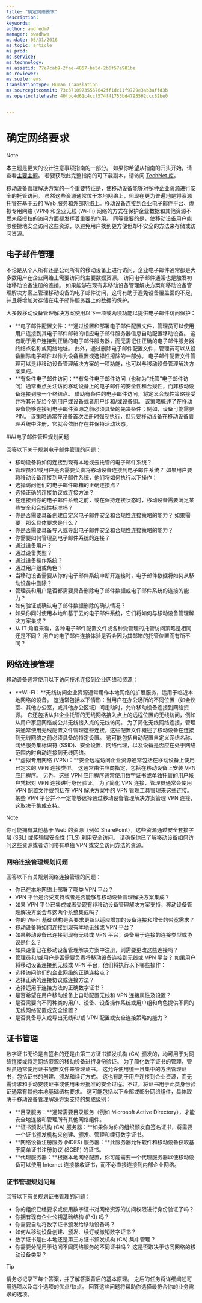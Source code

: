 ```yaml
---
title: "确定网络要求"
description: 
keywords: 
author: andredm7
manager: swadhwa
ms.date: 05/31/2016
ms.topic: article
ms.prod: 
ms.service: 
ms.technology: 
ms.assetid: 77e7cab9-2fae-4857-be5d-2b6f57e981be
ms.reviewer: 
ms.suite: ems
translationtype: Human Translation
ms.sourcegitcommit: 73c37109735567642ff1dc11f9729e3ab3affd3b
ms.openlocfilehash: 40fbc4d61c4ccf574f41753bd4795562ccc82be0


---
```


# 确定网络要求

>[!NOTE]
>本主题是更大的设计注意事项指南的一部分。 如果你希望从指南的开头开始，请查看[主要主题](mdm-design-considerations-guide.md)。 若要获取此完整指南的可下载副本，请访问 [TechNet 库](https://gallery.technet.microsoft.com/Mobile-Device-Management-7d401582)。

移动设备管理解决方案的一个重要特征是，使移动设备能够对多种企业资源进行安全的托管访问。 虽然这些资源通常位于本地网络上，但现在更为普遍地是将资源托管在基于云的 Web 服务和外部网络上。</para><para>移动设备连接到企业电子邮件平台、虚拟专用网络 (VPN) 和企业无线 (Wi-Fi) 网络的方式在保护企业数据和其他资源不受未经授权的访问方面都发挥着重要的作用。 同等重要的是，使移动设备用户能够便捷地安全访问这些资源，以避免用户找到更方便但却不安全的方法来存储或访问资源。</para></content>


## 电子邮件管理
不论是从个人所有还是公司所有的移动设备上进行访问，企业电子邮件通常都是大多数用户在企业网络上需要访问的主要数据资源。 访问电子邮件通常也是触发初始移动设备注册的连接。 如果能够在现有非移动设备管理解决方案和移动设备管理解决方案上管理移动设备的电子邮件访问，这将有助于避免设备覆盖面的不足，并且将增加对存储在电子邮件服务器上的数据的保护。

大多数移动设备管理解决方案使用以下一项或两项功能以提供电子邮件访问保护：

- **电子邮件配置文件：**通过设置和部署电子邮件配置文件，管理员可以使用用户连接到其电子邮件邮箱的相应电子邮件服务器信息自动配置移动设备。 这有助于用户连接到正确的电子邮件服务器，而无需记住正确的电子邮件服务器终结点名称或网络地址。 此外，通过删除电子邮件配置文件，管理员可以从设备删除电子邮件以作为设备重置或选择性擦除的一部分。 电子邮件配置文件管理可以是非移动设备管理解决方案的一项功能，也可以与移动设备管理解决方案集成。
- **有条件电子邮件访问：**有条件电子邮件访问（也称为“托管”电子邮件访问）通常重点关注访问移动设备上的电子邮件的安全性和合规性，而非移动设备连接到哪一个终结点。 借助有条件的电子邮件访问，将定义合规性策略接受并将其分配给个别用户或设备或者用户组和/或设备组。 该策略概述了在移动设备能够连接到电子邮件资源之前必须具备的先决条件；例如，设备可能需要 PIN。 该策略通常在设备首次注册时强制执行，但只要移动设备在移动设备管理系统中注册，它就会依旧存在并保持活动状态。

###电子邮件管理规划问题

 回答以下关于规划电子邮件管理的问题：

- 移动设备将如何连接到现有本地或云托管的电子邮件系统？
- 管理员和/或用户是否需要负责将移动设备连接到电子邮件系统？ 如果用户要将移动设备连接到电子邮件系统，他们将如何执行以下操作：
 - 选择访问他们的电子邮件邮箱的正确连接点？
 - 选择正确的连接协议或连接方法？
- 在连接到你的电子邮件系统之前，或在保持连接状态时，移动设备需要满足某些安全和合规性标准吗？
- 你是否需要具备创建自定义电子邮件安全和合规性连接策略的能力？ 如果需要，那么具体要求是什么？
- 你是否需要具备导入或导出电子邮件安全和合规性连接策略的能力？
- 你需要如何管理到电子邮件系统的连接？
 - 通过设备用户？
 - 通过设备类型？
 - 通过设备操作系统？
 - 通过用户组或角色？
- 当移动设备需要从你的电子邮件系统中断开连接时，电子邮件数据将如何从移动设备中删除？
- 管理员和用户是否都需要具备删除电子邮件数据或电子邮件系统的连接的能力？
- 如何验证或确认电子邮件数据删除的确认情况？
- 如果你同时使用本地和基于云的电子邮件系统，它们将如何与移动设备管理解决方案集成？ 
- 从 IT 角度来看，各种电子邮件配置文件或各种受管理的托管访问策略是相同还是不同？ 用户的电子邮件连接体验是否会因为其邮箱的托管位置而有所不同？

## 网络连接管理

移动设备通常使用以下访问技术连接到企业网络和资源：

- **Wi-Fi：**无线访问企业资源通常用作本地网络的扩展服务，适用于临近本地网络的设备。 这通常包括以下情形：当用户在办公场所的不同位置（如会议室、其他办公室，或其他办公区域）间走动时，允许移动设备连接到网络资源。 它还包括从非企业托管的无线网络接入点上的远程位置的无线访问，例如从用户家庭网络或公共无线接入点的无线访问。 为了简化无线网络连接，管理员通常使用无线配置文件管理这些连接，这些配置文件概述了移动设备在连接到无线网络之前必须具备的特定设置。 这可能包括自动配置自定义网络名称、网络服务集标识符 (SSID)、安全设置、网络代理，以及设备是否应在处于网络范围内时自动连接到无线网络。
- **虚拟专用网络 (VPN)：**安全远程访问企业资源通常包括在移动设备上使用已定义的 VPN 连接类型。 这通常由供应商指定，包括在移动设备上安装 VPN 应用程序。 另外，这些 VPN 应用程序通常使用数字证书或单独托管的用户帐户凭据对 VPN 连接进行身份验证。 为了简化 VPN 连接，管理员通常会使用 VPN 配置文件或包括在 VPN 解决方案中的 VPN 管理工具管理来这些连接。 某些 VPN 平台并不一定能够选择通过移动设备管理解决方案管理 VPN 连接，这取决于集成支持。

>[!NOTE]
>你可能拥有其他基于 Web 的资源（例如 SharePoint），这些资源通过安全套接字层 (SSL) 或传输层安全性 (TLS) 利用安全访问。 请确保你已了解移动设备如何访问这些资源或者访问带有单独 VPN 或安全访问方法的资源。

### 网络连接管理规划问题

回答以下有关规划网络连接管理的问题：
 
- 你已在本地网络上部署了哪类 VPN 平台？
- VPN 平台是否受支持或者是否能够与移动设备管理解决方案集成？
- 如果 VPN 平台已集成或者受现有非移动设备管理解决方案支持，移动设备管理解决方案会与这两个系统集成吗？
- 你的 Wi-Fi 基础结构是否要求更新以适应增加的设备连接和增长的带宽需求？
- 移动设备将如何连接到现有本地无线或 VPN 平台？
- 如果移动设备已连接到现有无线或 VPN 平台，设备用于连接的连接类型或协议是什么？
- 如果设备已在移动设备管理解决方案中注册，则需要更改这些连接吗？
- 管理员和/或用户是否需要负责将移动设备连接到无线或 VPN 平台？ 如果用户将移动设备连接到无线或 VPN 平台，他们将执行以下哪些操作：
 - 选择访问他们的企业网络的正确连接点？
 - 选择正确的连接协议或连接方法？
 - 选择适用于连接方法的正确数字证书？
- 是否希望在用户移动设备上自动配置无线和 VPN 连接属性及设置？
 - 是否需要向不同种类的用户、设备、设备操作系统或用户组和角色提供不同的无线网络配置或安全设置？
 - 是否具备导入或导出无线和/或 VPN 配置或安全连接策略的能力？

## 证书管理

数字证书无论是自签名的还是由第三方证书颁发机构 (CA) 颁发的，均可用于对网络连接或特定网络资源的移动设备进行身份验证。 为了简化数字证书的管理，管理员通常使用证书配置文件来管理证书。 这允许使用统一且集中的方法管理证书，包括证书的创建、颁发和续订方式。 这也有助于用户连接到企业资源，而无需请求和手动安装证书或使用未经批准的安全过程。</para><para>不过，将证书用于此类身份验证通常有其他本地基础结构要求。 这可能包括以下全部或部分网络组件，具体取决于移动设备管理解决方案支持的集成级别：

- **目录服务：**通常需要目录服务（例如 Microsoft Active Directory），才能安全地连接和管理所有其他网络组件。
- **证书颁发机构 (CA) 服务器：**如果你为你的组织颁发自签名证书，将需要一个证书颁发机构来创建、颁发、管理和续订数字证书。
- **网络设备注册服务 (NDES) 服务器：**此服务器允许软件和移动设备获取基于简单证书注册协议 (SCEP) 的证书。
- **代理服务器：**根据本地网络配置，你可能需要一个代理服务器以便移动设备可以使用 Internet 连接接收证书，而不必直接连接到内部企业网络。

### 证书管理规划问题

回答以下有关规划证书管理的问题：

- 你的组织已经要求或使用数字证书对网络资源的访问权限进行身份验证了吗？
- 你拥有现有企业公钥基础结构 (PKI) 吗？
- 你需要自动将数字证书颁发给移动设备吗？
- 如何从移动设备创建、颁发、续订或撤销数字证书？
- 数字证书是由本地还是第三方证书颁发机构 (CA) 集中管理？
- 你需要分配用于访问不同网络服务的不同证书吗？ 这是否取决于访问网络的移动设备类型？

>[!TIP]
>请务必记录下每个答案，并了解答案背后的基本原理。 之后的任务将详细阐述可用选项以及每个选项的优点/缺点。  回答这些问题将帮助你选择最符合你的业务需求的选项。


<!--HONumber=Jul16_HO3-->


